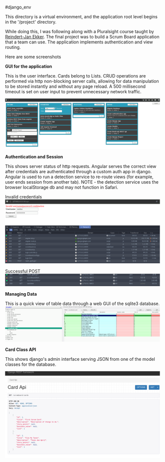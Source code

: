 #django_env

This directory is a virtual environment, and the application root level begins in the '/project' directory.

While doing this, I was following along with a Pluralsight course taught by [Reindert-Jan Ekker](https://nl.linkedin.com/in/rjekker). The final project was to build a Scrum Board application that a team can use. The application implements authentication and view routing.

Here are some screenshots


**GUI for the application**

This is the user interface.  Cards belong to Lists. CRUD operations are performed via http 
non-blocking server calls, allowing for data manipulation to be stored instantly and 
without any page reload. A 500 millisecond timeout is set on user input to prevent
unnecessary network traffic.   

![App GUI](/images/django9screen.png?raw=true)


**Authentication and Session**

This shows server status of http requests. Angular serves the correct view after
credentials are authenticated through a custom auth app in django.  Angular
is used to run a detection service to re-route views (for example, user ends session
from another tab).  NOTE  - the detection service uses the browser localStorage db and 
may not function in Safari.

Invalid credentials
![login failure](/images/django6screen.png?raw=true)

Successful POST
![login success](/images/django7screen.png?raw=true)


**Managing Data**

This is a quick view of table data through a web GUI of the sqlite3 database.
![database](/images/django8screen.png?raw=true)


**Card Class API**

This shows django's admin interface serving JSON from one of the model classes 
for the database.

![JSON API](/images/django1screen.png?raw=true)
